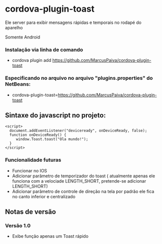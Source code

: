 # cordova-plugin-toast

Ele server para exibir mensagens rápidas e temporais no rodapé do aparelho

Somente Android

### Instalação via linha de comando

 - cordova plugin add https://github.com/MarcusPaiva/cordova-plugin-toast

### Especificando no arquivo no arquivo "plugins.properties" do NetBeans:

 - cordova-plugin-toast=https://github.com/MarcusPaiva/cordova-plugin-toast

## Sintaxe do javascript no projeto:
```
<script>
  document.addEventListener("deviceready", onDeviceReady, false);
  function onDeviceReady() {
     window.Toast.toast("Ola mundo!");
  }
</script>
```

### Funcionalidade futuras

 - Funcionar no IOS
 - Adicionar parâmetro de temporizador do toast ( atualmente apenas ele funciona com a velociade LENGTH_SHORT, pretende-se adicionar LENGTH_SHORT)
 - Adicionar parâmetro de controle de direção na tela por padrão ele fica no canto inferior e centralizado

## Notas de versão

### Versão 1.0

 - Exibe função apenas um Toast rápido
